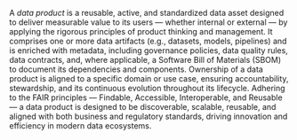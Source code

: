 A *data product* is a reusable, active, and standardized data asset designed to deliver measurable value to its users — whether internal or external — by applying the rigorous principles of product thinking and management. It comprises one or more data artifacts (e.g., datasets, models, pipelines) and is enriched with metadata, including governance policies, data quality rules, data contracts, and, where applicable, a Software Bill of Materials (SBOM) to document its dependencies and components. Ownership of a data product is aligned to a specific domain or use case, ensuring accountability, stewardship, and its continuous evolution throughout its lifecycle. Adhering to the FAIR principles — Findable, Accessible, Interoperable, and Reusable — a data product is designed to be discoverable, scalable, reusable, and aligned with both business and regulatory standards, driving innovation and efficiency in modern data ecosystems.
